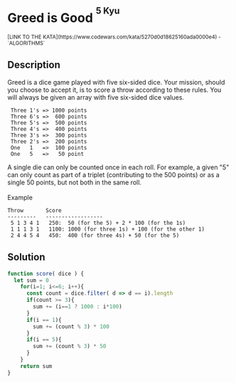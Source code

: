 # Greed is Good <sup><sup>5 Kyu</sup></sup>
<sup>
[LINK TO THE KATA](https://www.codewars.com/kata/5270d0d18625160ada0000e4) - `ALGORITHMS`
</sup>

## Description
Greed is a dice game played with five six-sided dice. Your mission, should you choose to accept it, is to score a throw according to these rules. You will always be given an array with five six-sided dice values.
```
 Three 1's => 1000 points
 Three 6's =>  600 points
 Three 5's =>  500 points
 Three 4's =>  400 points
 Three 3's =>  300 points
 Three 2's =>  200 points
 One   1   =>  100 points
 One   5   =>   50 point
```
A single die can only be counted once in each roll. For example, a given "5" can only count as part of a triplet (contributing to the 500 points) or as a single 50 points, but not both in the same roll.
<br /><br />
Example
```
Throw       Score
---------   ------------------
 5 1 3 4 1   250:  50 (for the 5) + 2 * 100 (for the 1s)
 1 1 1 3 1   1100: 1000 (for three 1s) + 100 (for the other 1)
 2 4 4 5 4   450:  400 (for three 4s) + 50 (for the 5)
```

## Solution
```javascript
function score( dice ) {
  let sum = 0
    for(i=1; i<=6; i++){
      const count = dice.filter( d => d == i).length
      if(count >= 3){
        sum += (i==1 ? 1000 : i*100)
      }
      if(i == 1){
        sum += (count % 3) * 100 
      }
      if(i == 5){
        sum += (count % 3) * 50
      }
    }
    return sum
}
```
